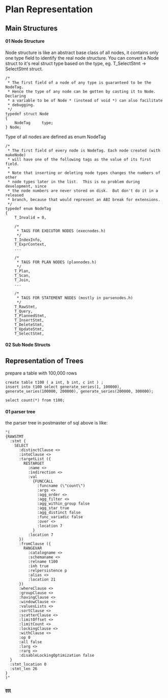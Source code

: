 
# Plan Representation

## Main Structures

#### 01 Node Structure
Node structure is like an abstract base class of all nodes, it contains only one type field to identify the real node structure.
You can convert a Node struct to it's real struct type based on the type, eg. T_SelectStmt -> SelectStmt struct.

```
/*
 * The first field of a node of any type is guaranteed to be the NodeTag.
 * Hence the type of any node can be gotten by casting it to Node. Declaring
 * a variable to be of Node * (instead of void *) can also facilitate
 * debugging.
 */
typedef struct Node
{
	NodeTag		type;
} Node;
```

Type of all nodes are defined as enum NodeTag
```
/*
 * The first field of every node is NodeTag. Each node created (with makeNode)
 * will have one of the following tags as the value of its first field.
 *
 * Note that inserting or deleting node types changes the numbers of other
 * node types later in the list.  This is no problem during development, since
 * the node numbers are never stored on disk.  But don't do it in a released
 * branch, because that would represent an ABI break for extensions.
 */
typedef enum NodeTag
{
	T_Invalid = 0,

	/*
	 * TAGS FOR EXECUTOR NODES (execnodes.h)
	 */
	T_IndexInfo,
	T_ExprContext,
    ...

	/*
	 * TAGS FOR PLAN NODES (plannodes.h)
	 */
	T_Plan,
	T_Scan,
	T_Join,
    ...
    
	/*
	 * TAGS FOR STATEMENT NODES (mostly in parsenodes.h)
	 */
	T_RawStmt,
	T_Query,
	T_PlannedStmt,
	T_InsertStmt,
	T_DeleteStmt,
	T_UpdateStmt,
	T_SelectStmt,
```


#### 02 Sub Node Structs




## Representation of Trees

prepare a table with 100,000 rows
```
create table t100 ( a int, b int, c int ) ;
insert into t100 select generate_series(1, 100000), generate_series(100000, 200000), generate_series(200000, 300000);
```


```
select count(*) from t100;
```

#### 01 parser tree
the parser tree in postmaster of sql above is like:
```
"(
{RAWSTMT
  :stmt {
    SELECT
      :distinctClause <> 
      :intoClause <> 
      :targetList ({
        RESTARGET
          :name <> 
          :indirection <> 
          :val 
            {FUNCCALL
              :funcname (\"count\") 
              :args <> 
              :agg_order <> 
              :agg_filter <> 
              :agg_within_group false 
              :agg_star true 
              :agg_distinct false 
              :func_variadic false 
              :over <> 
              :location 7
            }
          :location 7
      }) 
      :fromClause ({
        RANGEVAR
          :catalogname <> 
          :schemaname <> 
          :relname t100 
          :inh true 
          :relpersistence p 
          :alias <> 
          :location 21
      })
      :whereClause <> 
      :groupClause <> 
      :havingClause <> 
      :windowClause <> 
      :valuesLists <> 
      :sortClause <> 
      :scatterClause <> 
      :limitOffset <> 
      :limitCount <> 
      :lockingClause <> 
      :withClause <> 
      :op 0 
      :all false 
      :larg <> 
      :rarg <> 
      :disableLockingOptimization false
  }
  :stmt_location 0 
  :stmt_len 26
}
)"
```


### ttt
